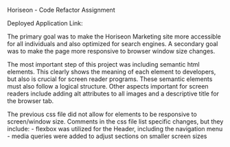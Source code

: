 Horiseon - Code Refactor Assignment

Deployed Application Link: 

The primary goal was to make the Horiseon Marketing site more accessible for all individuals and also optimized for search engines. A secondary goal was to make the page more responsive to browser window size changes.

The most important step of this project was including semantic html elements. This clearly shows the meaning of each element to developers, but also is crucial for screen reader programs. These semantic elements must also follow a logical structure. Other aspects important for screen readers include adding alt attributes to all images and a descriptive title for the browser tab. 

The previous css file did not allow for elements to be responsive to screen/window size. Comments in the css file list specific changes, but they include:
    - flexbox was utilized for the Header, including the navigation menu
    - media queries were added to adjust sections on smaller screen sizes